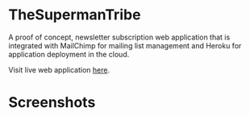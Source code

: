 # TheSupermanTribe

A proof of concept, newsletter subscription web application that is integrated with MailChimp for mailing list management and Heroku for application deployment in the cloud.

Visit live web application [here](https://mighty-plains-63375.herokuapp.com/).

# Screenshots
